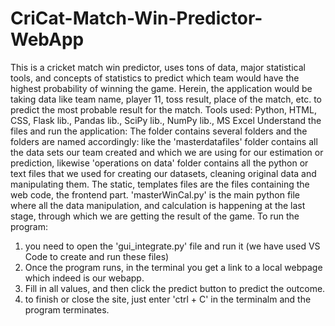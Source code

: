 # CriCat-Match-Win-Predictor-WebApp
This is a cricket match win predictor, uses tons of data, major statistical tools, and concepts of statistics to predict which team would have the highest probability of winning the game. Herein, the application would be taking data like team name, player 11, toss result, place of the match, etc. to predict the most probable result for the match.
Tools used: Python, HTML, CSS, Flask lib., Pandas lib., SciPy lib., NumPy lib., MS Excel
Understand the files and run the application:
The folder contains several folders and the folders are named accordingly:
like the 'masterdatafiles' folder contains all the data sets our team created and which we are using
for our estimation or prediction, likewise 'operations on data' folder contains all the python or text files
that we used for creating our datasets, cleaning original data and manipulating them.
The static, templates files are the files containing the web code, the frontend part.
'masterWinCal.py' is the main python file where all the data manipulation, and calculation is happening 
at the last stage, through which we are getting the result of the game.
To run the program:
1. you need to open the 'gui_integrate.py' file and run it (we have used VS Code to create and run these files)
2. Once the program runs, in the terminal you get a link to a local webpage which indeed is our webapp.
3. Fill in all values, and then click the predict button to predict the outcome.
4. to finish or close the site, just enter 'ctrl + C' in the terminalm and the program terminates.

